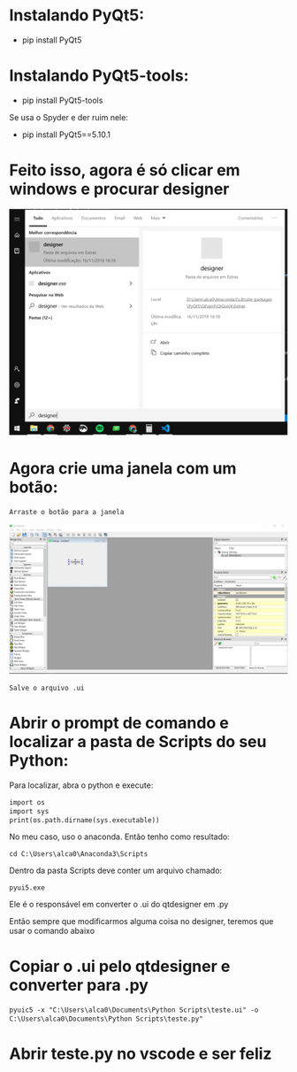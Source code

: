 # Instalando PyQt5:

-   pip install PyQt5


# Instalando PyQt5-tools:

-   pip install PyQt5-tools

Se usa o Spyder e der ruim nele:

-   pip install PyQt5==5.10.1


# Feito isso, agora é só clicar em windows e procurar designer
<a href=""><img src="find_designer.png" title="designer" alt="designer"></a>

<!-- [![designer](find_designer.png]() -->


# Agora crie uma janela com um botão:

    Arraste o botão para a janela

<a href=""><img src="pyqt_screen_1.png" title="pyqt_screen1" alt="pyqt_screen1"></a>

<!-- [![pyqt_screen1](pyqt_screen_1.png]() -->

    Salve o arquivo .ui


# Abrir o prompt de comando e localizar a pasta de Scripts do seu Python:

Para localizar, abra o python e execute:

    import os
    import sys
    print(os.path.dirname(sys.executable))

No meu caso, uso o anaconda. Então tenho como resultado:

    cd C:\Users\alca0\Anaconda3\Scripts

Dentro da pasta Scripts deve conter um arquivo chamado:
    
    pyui5.exe
    
Ele é o responsável em converter o .ui do qtdesigner em .py

Então sempre que modificarmos alguma coisa no designer, teremos que usar o comando abaixo

# Copiar o .ui pelo qtdesigner e converter para .py

    pyuic5 -x "C:\Users\alca0\Documents\Python Scripts\teste.ui" -o C:\Users\alca0\Documents\Python Scripts\teste.py"


# Abrir teste.py no vscode e ser feliz
